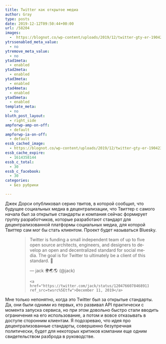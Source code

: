 ```yaml
---
title: Twitter как открытое медиа
author: Gray
type: posts
date: 2019-12-12T09:50:44+00:00
url: /58204
images:
  -  https://blognot.co/wp-content/uploads/2019/12/twitter-gty-er-190423_hpMain_16x9_992.jpg
ytrssenabled_meta_value:
  - no
ytremove_meta_value:
  - no
ytad1meta:
  - enabled
ytad2meta:
  - enabled
ytad3meta:
  - enabled
ytad4meta:
  - enabled
ytad5meta:
  - enabled
template_meta:
  - no
bluth_post_layout:
  - right_side
ampforwp-amp-on-off:
  - default
ampforwp-ia-on-off:
  - default
essb_cached_image:
  - https://blognot.co/wp-content/uploads/2019/12/twitter-gty-er-190423_hpMain_16x9_992.jpg
essb_cache_expire:
  - 1614358144
essb_c_total:
  - 30
essb_c_facebook:
  - 30
categories:
  - Без рубрики

---
```








Джек Дорси опубликовал серию твитов, в которой сообщил, что будущее социальных медиа в децентрализации, что Твиттер с самого начала был за открытые стандарты и компания сейчас формирует группу разработчиков, которые разработают стандарт для децентрализованной платформы социальных медиа, для которой Твиттер сам мог бы стать клиентом. Проект будет называться Bluesky.<figure class="wp-block-embed-twitter wp-block-embed is-type-rich is-provider-twitter">

<div class="wp-block-embed__wrapper">
  <blockquote class="twitter-tweet" data-width="550" data-dnt="true">
    <p lang="en" dir="ltr">
      Twitter is funding a small independent team of up to five open source architects, engineers, and designers to develop an open and decentralized standard for social media. The goal is for Twitter to ultimately be a client of this standard. 🧵
    </p>&mdash; jack 🌍🌏🌎 (@jack) 
    
    <a href="https://twitter.com/jack/status/1204766078468911106?ref_src=twsrc%5Etfw">December 11, 2019</a>
  </blockquote>
</figure> 

Мне только непонятно, когда это Twitter был за открытые стандарты. Да, они были одними из первых, кто развивал API практически с момента запуска сервиса, но при этом довольно быстро стали вводить ограничения на его использование, а потом и вовсе отказывать в доступе сторонним клиентам. Я подозреваю, что идея про децентрализованные стандарты, совершенно безупречная политически, будет для некоторых критиков компании еще одним свидетельством разброда в руководстве.